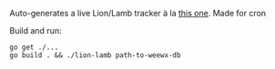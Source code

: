 Auto-generates a live Lion/Lamb tracker à la [this one](https://weather.bigboy.us/lion-lamb/). Made for cron

Build and run:

```
go get ./...
go build . && ./lion-lamb path-to-weewx-db
```
